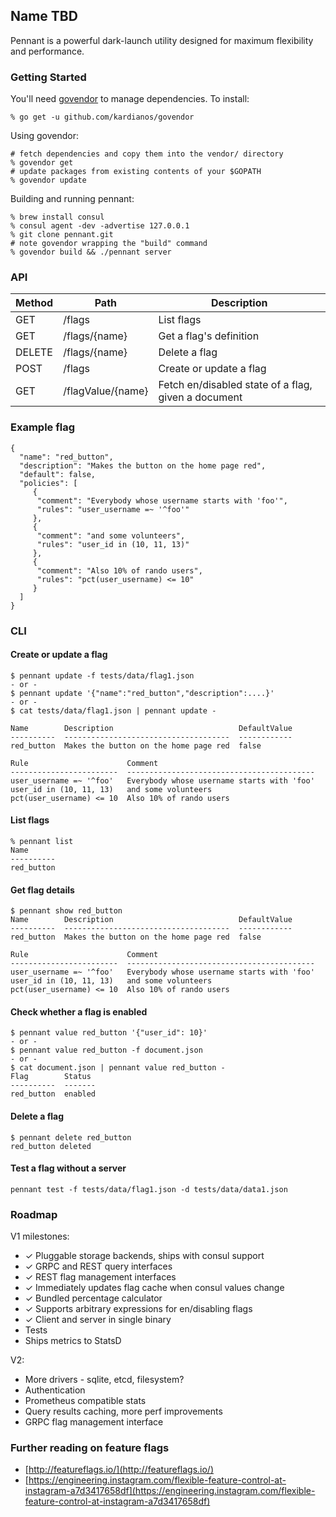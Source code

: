 ## Name TBD

Pennant is a powerful dark-launch utility designed for maximum flexibility and
performance.

### Getting Started

You'll need [govendor](https://github.com/kardianos/govendor) to manage dependencies. To install:

```
% go get -u github.com/kardianos/govendor
```

Using govendor:

```
# fetch dependencies and copy them into the vendor/ directory
% govendor get
# update packages from existing contents of your $GOPATH
% govendor update
```

Building and running pennant:

```
% brew install consul
% consul agent -dev -advertise 127.0.0.1
% git clone pennant.git
# note govendor wrapping the "build" command
% govendor build && ./pennant server
```

### API

| Method | Path | Description |
| --- | --- | --- |
| GET | /flags | List flags |
| GET | /flags/{name} | Get a flag's definition |
| DELETE | /flags/{name} | Delete a flag |
| POST | /flags | Create or update a flag |
| GET | /flagValue/{name} | Fetch en/disabled state of a flag, given a document |

### Example flag

```
{
  "name": "red_button",
  "description": "Makes the button on the home page red",
  "default": false,
  "policies": [
     {
      "comment": "Everybody whose username starts with 'foo'",
      "rules": "user_username =~ '^foo'"
     },
     {
      "comment": "and some volunteers",
      "rules": "user_id in (10, 11, 13)"
     },
     {
      "comment": "Also 10% of rando users",
      "rules": "pct(user_username) <= 10"
     }
  ]
}

```

### CLI


#### Create or update a flag

```
$ pennant update -f tests/data/flag1.json
- or -
$ pennant update '{"name":"red_button","description":....}'
- or -
$ cat tests/data/flag1.json | pennant update -

Name        Description                            DefaultValue
----------  -------------------------------------  ------------
red_button  Makes the button on the home page red  false

Rule                      Comment
------------------------  ------------------------------------------
user_username =~ '^foo'   Everybody whose username starts with 'foo'
user_id in (10, 11, 13)   and some volunteers
pct(user_username) <= 10  Also 10% of rando users
```

#### List flags

```
% pennant list
Name
----------
red_button
```

#### Get flag details

```
$ pennant show red_button
Name        Description                            DefaultValue
----------  -------------------------------------  ------------
red_button  Makes the button on the home page red  false

Rule                      Comment
------------------------  ------------------------------------------
user_username =~ '^foo'   Everybody whose username starts with 'foo'
user_id in (10, 11, 13)   and some volunteers
pct(user_username) <= 10  Also 10% of rando users
```

#### Check whether a flag is enabled

```
$ pennant value red_button '{"user_id": 10}'
- or -
$ pennant value red_button -f document.json
- or -
$ cat document.json | pennant value red_button -
Flag        Status
----------  -------
red_button  enabled
```

#### Delete a flag

```
$ pennant delete red_button
red_button deleted
```

#### Test a flag without a server

```
pennant test -f tests/data/flag1.json -d tests/data/data1.json
```


### Roadmap
V1 milestones:

 - ✓ Pluggable storage backends, ships with consul support
 - ✓ GRPC and REST query interfaces
 - ✓ REST flag management interfaces
 - ✓ Immediately updates flag cache when consul values change
 - ✓ Bundled percentage calculator
 - ✓ Supports arbitrary expressions for en/disabling flags
 - ✓ Client and server in single binary
 - Tests
 - Ships metrics to StatsD

V2:

 - More drivers - sqlite, etcd, filesystem?
 - Authentication
 - Prometheus compatible stats
 - Query results caching, more perf improvements
 - GRPC flag management interface

### Further reading on feature flags

- [http://featureflags.io/](http://featureflags.io/)
- [https://engineering.instagram.com/flexible-feature-control-at-instagram-a7d3417658df](https://engineering.instagram.com/flexible-feature-control-at-instagram-a7d3417658df)
